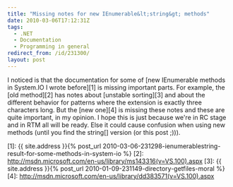 ```yaml
---
title: "Missing notes for new IEnumerable&lt;string&gt; methods"
date: 2010-03-06T17:12:31Z
tags:
  - .NET
  - Documentation
  - Programming in general
redirect_from: /id/231300/
layout: post
---
```

I noticed is that the documentation for some of [new IEnumerable<string> methods in System.IO I wrote before][1] is missing important parts. For example, the [old method][2] has notes about [unstable sorting][3] and about the different behavior for patterns where the extension is exactly three characters long. But the [new one][4] is missing these notes and these are quite important, in my opinion. I hope this is just because we're in RC stage and in RTM all will be ready. Else it could cause confusion when using new methods (until you find the string[] version (or this post ;))).

[1]: {{ site.address }}{% post_url 2010-03-06-231298-ienumerablestring-result-for-some-methods-in-system-io %}
[2]: http://msdn.microsoft.com/en-us/library/ms143316(v=VS.100).aspx
[3]: {{ site.address }}{% post_url 2010-01-09-231149-directory-getfiles-moral %}
[4]: http://msdn.microsoft.com/en-us/library/dd383571(v=VS.100).aspx